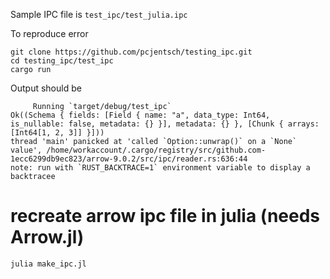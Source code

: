 Sample IPC file is `test_ipc/test_julia.ipc`

To reproduce error

```
git clone https://github.com/pcjentsch/testing_ipc.git
cd testing_ipc/test_ipc
cargo run
```

Output should be
```
     Running `target/debug/test_ipc`
Ok((Schema { fields: [Field { name: "a", data_type: Int64, is_nullable: false, metadata: {} }], metadata: {} }, [Chunk { arrays: [Int64[1, 2, 3]] }]))
thread 'main' panicked at 'called `Option::unwrap()` on a `None` value', /home/workaccount/.cargo/registry/src/github.com-1ecc6299db9ec823/arrow-9.0.2/src/ipc/reader.rs:636:44
note: run with `RUST_BACKTRACE=1` environment variable to display a backtracee
```

# recreate arrow ipc file in julia (needs Arrow.jl)
```
julia make_ipc.jl
```
